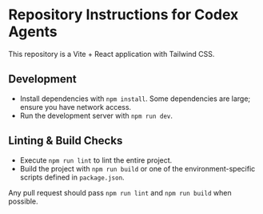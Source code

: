 # Repository Instructions for Codex Agents

This repository is a Vite + React application with Tailwind CSS.

## Development

- Install dependencies with `npm install`. Some dependencies are large; ensure you
  have network access.
- Run the development server with `npm run dev`.

## Linting & Build Checks

- Execute `npm run lint` to lint the entire project.
- Build the project with `npm run build` or one of the environment-specific
  scripts defined in `package.json`.

Any pull request should pass `npm run lint` and `npm run build` when possible.
